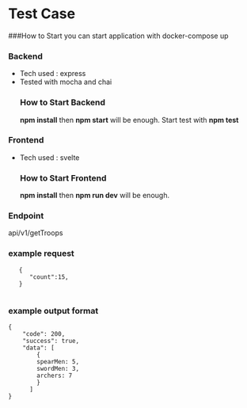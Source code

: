 # Test Case

###How to Start
you can start application with docker-compose up

### Backend
<ul>
<li>Tech used : express </li>
<li>Tested with mocha and chai</li>


### How to Start Backend
**npm install** then **npm start** will be enough.
Start test with **npm test**
</ul>

### Frontend
<ul>
<li>Tech used : svelte </li>


### How to Start Frontend
**npm install** then **npm run dev** will be enough.
</ul>

### Endpoint
api/v1/getTroops

### example request 

```
   {
      "count":15,
   }
 
```

### example output format

```
{
    "code": 200,
    "success": true,
    "data": [
        { 
        spearMen: 5,
        swordMen: 3,
        archers: 7
        }
      ]
}

```
